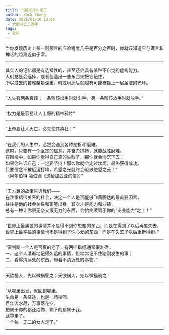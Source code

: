 ```yaml
---
title: 书摘0110-册三
author: Zack Zheng
date: 2025/01/10 13:03
 - 大唐兴亡三百年
tags:
 - 社科
---
```


当你发现历史上某一则预言的应验程度几乎是百分之百时，你就该知道它与谎言和神话的距离近似于零。   


----------------

其实人的记忆都是有选择性的，甚至还会具有某种不自觉的虚构能力。    
人们总是会选择，或者创造出一些东西来把它记住，   
所以过去的苦难越是深重，时过境迁后就越有可能被镀上一层圣洁的光环。    


---------------

“人生有两条真谛：一条叫该出手时就出手，另一条叫该放手时就放手。”     

---------------

“权力是最容易让人上瘾的精神鸦片”       

---------------

“上帝要让人灭亡，必先使其疯狂！”     

---------------

“在我们的人生中，必然会遇到各种挫折和磨难。     
这时，只要有一个坚定的信念，并奋力拼搏，就能战胜磨难。    
在困境中，如果你觉得自己真的失败了，那你就会消沉下去；      
如果你告诉自己：一定要坚持！那么你就会走过坎坷，最终获得成功。     
只要信念不被厄运打垮，希望之光就终会驱散绝望之云！”      
（阿尔伯特·哈伯德《送给加西亚的信》）”  

---------------

“王方翼的故事告诉我们——    
在注重裙带关系的社会，决定一个人是否能够飞黄腾达的最首要因素，      
往往是他的社会关系和家庭出身，其次才是能力和业绩，    
总有一种让你很无奈又很无力的东西，会始终凌驾于你的“专业能力”之上！”    

---------------

“世界上最痛苦的事情并不是得不到你想要的东西，而是在得到了以后再度失去。   
世界上最幸福的事情也不是得到了你心爱的东西，而是在失去了以后重新得到。”    

----------------

“要判断一个人是否真的老了，有两样指标通常很准确：     
一、这个人清晰地记得久远的事情，但常常记不住刚刚发生的事；      
二、看得清远处的东西，却看不清近处的事物。”     

----------------

天欲福人，先以微祸警之；天欲祸人，先以微福骄之    

----------------

“从哪里出发，就回到哪里。    
生命是一条征途，也是一场轮回。   
百年流水尽，万事落花空。   
把属于你的都还给你，剩下的都属于我。     
武曌走了。     
一个独一无二的女人走了。”     

---------------

